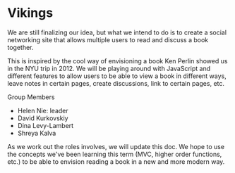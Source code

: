Vikings
=======

We are still finalizing our idea, but what we intend to do is to create a social networking site that allows multiple users to read and discuss a book together.

This is inspired by the cool way of envisioning a book Ken Perlin showed us in the NYU trip in 2012. We will be playing around with JavaScript and different features to allow users to be able to view a book in different ways, leave notes in certain pages, create discussions, link to certain pages, etc.

Group Members 
* Helen Nie: leader
* David Kurkovskiy
* Dina Levy-Lambert
* Shreya Kalva

As we work out the roles involves, we will update this doc. We hope to use the concepts we've been learning this term (MVC, higher order functions, etc.) to be able to envision reading a book in a new and more modern way.
